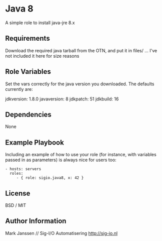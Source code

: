 Java 8
=========

A simple role to install java-jre 8.x

Requirements
------------

Download the required java tarball from the OTN, and put it in files/ ... I've not included it here for size reasons

Role Variables
--------------

Set the vars correctly for the java version you downloaded. The defaults currently are:

jdkversion: 1.8.0
javaversion: 8
jdkpatch: 51
jdkbuild: 16

Dependencies
------------

None

Example Playbook
----------------

Including an example of how to use your role (for instance, with variables passed in as parameters) is always nice for users too:

    - hosts: servers
      roles:
         - { role: sigio.java8, x: 42 }

License
-------

BSD / MIT

Author Information
------------------

Mark Janssen // Sig-I/O Automatisering
http://sig-io.nl
